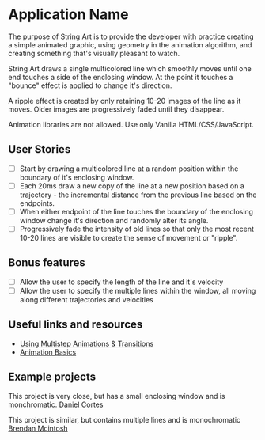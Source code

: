 # Application Name

The purpose of String Art is to provide the developer with practice creating a
simple animated graphic, using geometry in the animation algorithm, and
creating something that's visually pleasant to watch.

String Art draws a single multicolored line which smoothly moves until one
end touches a side of the enclosing window. At the point it touches a "bounce"
effect is applied to change it's direction.

A ripple effect is created by only retaining 10-20 images of the line as it 
moves. Older images are progressively faded until they disappear.

Animation libraries are not allowed. Use only Vanilla HTML/CSS/JavaScript.

## User Stories

-   [ ] Start by drawing a multicolored line at a random position within the
boundary of it's enclosing window.
-   [ ] Each 20ms draw a new copy of the line at a new position based on a
trajectory - the incremental distance from the previous line based on the
endpoints.
-   [ ] When either endpoint of the line touches the boundary of the enclosing
window change it's direction and randomly alter its angle.
-   [ ] Progressively fade the intensity of old lines so that only the most
recent 10-20 lines are visible to create the sense of movement or "ripple".

## Bonus features

-   [ ] Allow the user to specify the length of the line and it's velocity
-   [ ] Allow the user to specify the multiple lines within the window, all
moving along different trajectories and velocities

## Useful links and resources

- [Using Multistep Animations & Transitions](https://css-tricks.com/using-multi-step-animations-transitions/)
- [Animation Basics](https://www.khanacademy.org/computing/computer-programming/programming/animation-basics/a/what-are-animations)

## Example projects

This project is very close, but has a small enclosing window and is monchromatic.
[Daniel Cortes](https://codepen.io/dgca/pen/dpxreO)

This project is similar, but contains multiple lines and is monochromatic
[Brendan Mcintosh](https://codepen.io/BrendanMcintosh/pen/eBvRpy)
